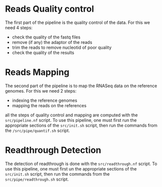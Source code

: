 # Reads Quality control

The first part of the pipeline is the quality control of the data.
For this we need 4 steps:

- check the quality of the fastq files
- remove (if any) the adaptor of the reads
- trim the reads to remove nucleotid of poor quality
- check the quality of the results

# Reads Mapping

The second part of the pipeline is to map the RNASeq data on the reference
genomes. For this we need 2 steps:

- indexing the reference genomes
- mapping the reads on the references

all the steps of quality control and mapping are computed with the
`src/pipeline.nf` script. To use this pipeline, one must first run the
appropriate sections of the `src/init.sh` script, then run the commands from the
`/src/pipe/quantif.sh` script.

# Readthrough Detection

The detection of readthrough is done with the `src/readthrough.nf` script. To
use this pipeline, one must first un the appropriate sections of the
`src/init.sh` script, then run the commands from the `src/pipe/readthrough.sh`
script.
